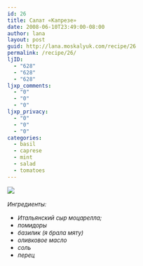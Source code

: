 ```yaml
---
id: 26
title: Салат «Капрезе»
date: 2008-06-10T23:49:00-08:00
author: lana
layout: post
guid: http://lana.moskalyuk.com/recipe/26
permalink: /recipe/26/
ljID:
  - "628"
  - "628"
  - "628"
ljxp_comments:
  - "0"
  - "0"
  - "0"
ljxp_privacy:
  - "0"
  - "0"
  - "0"
categories:
  - basil
  - caprese
  - mint
  - salad
  - tomatoes
---
```

![](http://farm4.static.flickr.com/3147/2569134677_498b628bcb.jpg?v=0)  
_<span style="font-size: small"><br /> Ингредиенты:<br /> </span>_

  * _<span style="font-size: small">Итальянский сыр моцарелла;</span>_
  * _<span style="font-size: small">помидоры</span>_
  * _<span style="font-size: small">базилик (я брала мяту)</span>_
  * _<span style="font-size: small">оливковое масло</span>_
  * _<span style="font-size: small">соль</span>_
  * _<span style="font-size: small">перец</span>_